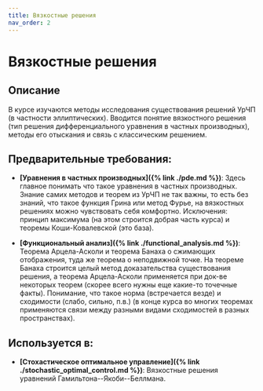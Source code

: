 ```yaml
---
title: Вязкостные решения
nav_order: 2
---
```


# Вязкостные решения


## Описание 
В курсе изучаются методы исследования существования решений УрЧП (в частности эллиптических). 
Вводится понятие вязкостного решения (тип решения дифференциального уравнения в частных производных), 
методы его отыскания и связь с классическим решением.


## Предварительные требования:

- **[Уравнения в частных производных]({% link ./pde.md %})**: Здесь главное понимать что такое уравнения в частных производных. 
Знание самих методов и теорем из УрЧП не так важны, то есть без знаний, 
что такое функция Грина или метод Фурье, на вязкостных решениях можно чувствовать себя комфортно. 
Исключения: принцип максимума (на этом строится добрая часть курса) и теоремы Коши-Ковалевской (это база).


- **[Функциональный анализ]({% link ./functional_analysis.md %})**: Теорема Арцела-Асколи и теорема Банаха о сжимающих отображения, туда же теорема о неподвижной точке. На теореме Банаха строится целый метод доказательства существования решения, 
а теорема Арцела-Асколи применяется при док-ве некоторых теорем (скорее всего нужны еще какие-то точечные факты). 
Понимание, что такое норма (встречается везде) и сходимости (слабо, сильно, п.в.)  (в конце курса во многих теоремах применяются связи между разными видами сходимостей в разных пространствах). 



## Используется в:

- **[Стохастическое оптимальное управление]({% link ./stochastic_optimal_control.md %})**: Вязкостные решения уравнений Гамильтона--Якоби--Беллмана. 

